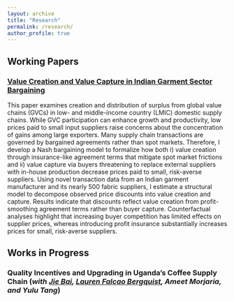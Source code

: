 ```yaml
---
layout: archive
title: "Research"
permalink: /research/
author_profile: true
---
```

## Working Papers

### [Value Creation and Value Capture in Indian Garment Sector Bargaining](https://drive.google.com/file/d/1SpxGm7bKFBeSrq-szBUWVIQKxTBr8SeM/view?usp=drive_link)

This paper examines creation and distribution of surplus from global value chains (GVCs) in low- and middle-income country (LMIC) domestic supply chains. While GVC participation can enhance growth and productivity, low prices paid to small input suppliers raise concerns about the concentration of gains among large exporters. Many supply chain transactions are governed by bargained agreements rather than spot markets. Therefore, I develop a Nash bargaining model to formalize how both i) value creation through insurance-like agreement terms that mitigate spot market frictions and ii) value capture via buyers threatening to replace external suppliers with in-house production decrease prices paid to small, risk-averse suppliers. Using novel transaction data from an Indian garment manufacturer and its nearly 500 fabric suppliers, I estimate a structural model to decompose observed price discounts into value creation and capture. Results indicate that discounts reflect value creation from profit-smoothing agreement terms rather than buyer capture. Counterfactual analyses highlight that increasing buyer competition has limited effects on supplier prices, whereas introducing profit insurance substantially increases prices for small, risk-averse suppliers.

## Works in Progress 

### Quality Incentives and Upgrading in Uganda’s Coffee Supply Chain (_with [Jie Bai](https://sites.google.com/site/jiebaiecon/home), [Lauren Falcao Bergquist](https://sites.google.com/site/laurenfbergquist), Ameet Morjaria, and Yulu Tang_)

